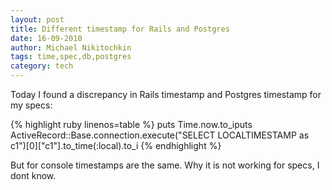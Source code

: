 ```yaml
---
layout: post
title: Different timestamp for Rails and Postgres
date: 16-09-2010
author: Michael Nikitochkin
tags: time,spec,db,postgres
category: tech
---
```


Today I found a discrepancy in Rails timestamp and Postgres timestamp for my specs:

{% highlight ruby linenos=table %}
puts Time.now.to_iputs ActiveRecord::Base.connection.execute("SELECT LOCALTIMESTAMP as c1")[0]["c1"].to_time(:local).to_i
{% endhighlight %}

But for console timestamps are the same. Why it is not working for specs, I dont know.
